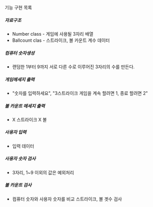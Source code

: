 기능 구현 목록

##### 자료구조
- Number class - 게임에 사용될 3자리 배열
- Ballcount clas - 스트라이크, 볼 카운트 계수 데이터

##### 컴퓨터 숫자생성
- 랜덤한 1부터 9까지 서로 다른 수로 이루어진 3자리의 수를 만든다.
	           
	   	
##### 게임메세지 출력
- "숫자를 입력하세요", "3스트라이크 게임을 계속 할려면 1, 종료 할려면 2"

##### 볼 카운트 메세지 출력
- X 스트라이크 X 볼

##### 사용자 입력
- 입력 데이터

##### 사용자 숫자 검사
- 3자리, 1~9 이외의 값은 예외처리

##### 볼 카운트 검사
- 컴퓨터 숫자와 사용자 숫자를 비교 스트라이크, 볼 곗수 검사
